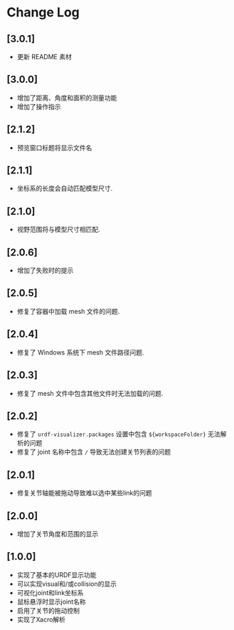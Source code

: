 # Change Log

## [3.0.1]

- 更新 README 素材

## [3.0.0]

- 增加了距离、角度和面积的测量功能
- 增加了操作指示

## [2.1.2]

- 预览窗口标题将显示文件名

## [2.1.1]

- 坐标系的长度会自动匹配模型尺寸.

## [2.1.0]

- 视野范围将与模型尺寸相匹配.

## [2.0.6]

- 增加了失败时的提示

## [2.0.5]

- 修复了容器中加载 mesh 文件的问题.

## [2.0.4]

- 修复了 Windows 系统下 mesh 文件路径问题.

## [2.0.3]

- 修复了 mesh 文件中包含其他文件时无法加载的问题.

## [2.0.2]

- 修复了 `urdf-visualizer.packages` 设置中包含 `${workspaceFolder}` 无法解析的问题
- 修复了 joint 名称中包含 `/` 导致无法创建关节列表的问题

## [2.0.1]

- 修复关节轴能被拖动导致难以选中某些link的问题

## [2.0.0]

- 增加了关节角度和范围的显示

## [1.0.0]

- 实现了基本的URDF显示功能
- 可以实现visual和/或collision的显示
- 可视化joint和link坐标系
- 鼠标悬浮时显示joint名称
- 启用了关节的拖动控制
- 实现了Xacro解析